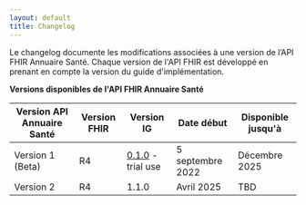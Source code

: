 ```yaml
---
layout: default
title: Changelog
---
```


Le changelog  documente les modifications associées à une version de l’API FHIR Annuaire Santé. Chaque version de l'API FHIR est développé en prenant en compte la version du guide d'implémentation.

**Versions disponibles de l'API FHIR Annuaire Santé**

| Version API Annuaire Santé   | Version FHIR  | Version IG | Date début | Disponible jusqu'à |
| ---                          | ---           | ---        | ---        | ---                |
| Version 1 (Beta)             | R4            | <a href="https://interop.esante.gouv.fr/ig/fhir/annuaire/0.1.0">0.1.0</a> - trial use | 5 septembre 2022  | Décembre 2025                   |
| Version 2                                 | R4            | 1.1.0             | Avril 2025               | TBD                   |

